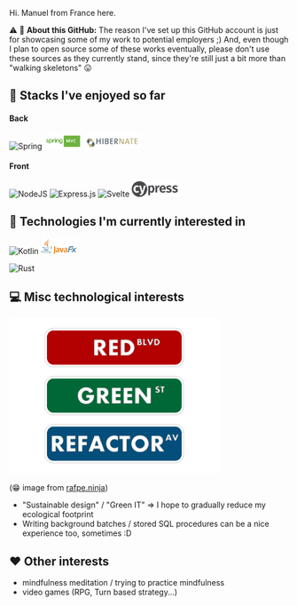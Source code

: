 Hi. Manuel from France here.

:warning: :construction: __About this GitHub:__ The reason I've set up this GitHub account is just for showcasing some of my work to potential employers ;) And, even though I plan to open source some of these works eventually, please don't use these sources as they currently stand, since they're still just a bit more than "walking skeletons" :stuck_out_tongue:

## :checkered_flag: Stacks I've enjoyed so far

#### Back

<img alt="Spring" src="https://img.shields.io/badge/spring-%236DB33F.svg?&style=for-the-badge&logo=spring&logoColor=white"/> <img alt="Spring MVC" src="spring-mvc-logo-cropped.jpg" height="28"/> <img alt="Hibernate" src="Hibernate_logo.png" height="28"/>

#### Front

<img alt="NodeJS" src="https://img.shields.io/badge/node.js-%2343853D.svg?&style=for-the-badge&logo=node.js&logoColor=white"/> <img alt="Express.js" src="https://img.shields.io/badge/express.js-%23404d59.svg?&style=for-the-badge"/> <img alt="Svelte" src="https://img.shields.io/badge/svelte-%23f1413d.svg?&style=for-the-badge&logo=svelte&logoColor=white"/> <img alt="Cypress" src="Cypress.png" height="28"/>

## 🔭 Technologies I'm currently interested in

<img alt="Kotlin" src="https://img.shields.io/badge/kotlin-%230095D5.svg?&style=for-the-badge&logo=kotlin&logoColor=white"/> <img alt="JavaFX" src="JavaFX_Logo.png" height="28"/>

<img alt="Rust" src="https://img.shields.io/badge/rust-%23000000.svg?&style=for-the-badge&logo=rust&logoColor=white" height="28" />

## :computer: Misc technological interests

<img alt="TDD" src="2011-02-14_Red_Green_Refactor_.svg" height="280" />

(:grin: image from [rafpe.ninja](https://rafpe.ninja/2015/10/05/pester-test-driven-development-for-powershell-intro/))

* "Sustainable design" / "Green IT" => I hope to gradually reduce my ecological footprint
* Writing background batches / stored SQL procedures can be a nice experience too, sometimes :D

##  :hearts: Other interests
* mindfulness meditation / trying to practice mindfulness
* video games (RPG, Turn based strategy...)

